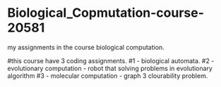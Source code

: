 # Biological_Copmutation-course-20581
my assignments in the course biological computation.

#this course have 3 coding assignments.
#1 - biological automata.
#2 - evolutionary computation - robot that solving problems in evolutionary algorithm
#3 - molecular computation - graph 3 clourability problem.
